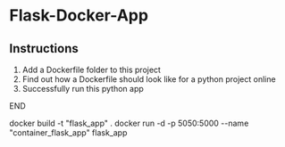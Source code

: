 # Flask-Docker-App

## Instructions

1. Add a Dockerfile folder to this project
1. Find out how a Dockerfile should look like for a python project online
1. Successfully run this python app

END

docker build -t "flask_app" .
docker run -d -p 5050:5000 --name "container_flask_app" flask_app

